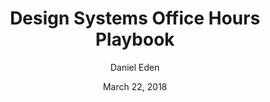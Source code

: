 ---
date: March 22, 2018
title: Design Systems Office Hours Playbook
author: Daniel Eden
link: https://github.com/daneden/design-systems-office-hours-playbook
description: As our company and system scales, it’s important that Design System team members have a common approach to attending and operating office hours. Office hours are our most direct channel of input from the product teams we serve, making it an important part of our work.
tags:
- leadership
- process
- contribution

# ================================
# ARTICLE TAGS AVAILABLE
# ================================
# animation
# code
# contribution
# design-tokens
# leadership
# patterns
# process
# sketch
# ================================
---